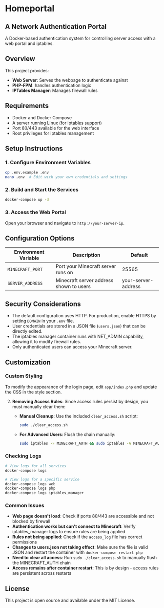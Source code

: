 # Homeportal

## A Network Authentication Portal

A Docker-based authentication system for controlling server access with a web portal and iptables.

## Overview

This project provides:

- **Web Server**: Serves the webpage to authenticate against
- **PHP-FPM**: handles authentication logic
- **IPTables Manager**: Manages firewall rules

## Requirements

- Docker and Docker Compose
- A server running Linux (for iptables support)
- Port 80/443 available for the web interface
- Root privileges for iptables management

## Setup Instructions

### 1. Configure Environment Variables

```bash
cp .env.example .env
nano .env  # Edit with your own credentials and settings
```

### 2. Build and Start the Services

```bash
docker-compose up -d
```

### 3. Access the Web Portal

Open your browser and navigate to `http://your-server-ip`.

## Configuration Options

| Environment Variable | Description | Default |
|---------------------|-------------|---------|
| `MINECRAFT_PORT` | Port your Minecraft server runs on | 25565 |
| `SERVER_ADDRESS` | Minecraft server address shown to users | your-server-address |

## Security Considerations

- The default configuration uses HTTP. For production, enable HTTPS by setting `DOMAIN` in your `.env` file.
- User credentials are stored in a JSON file (`users.json`) that can be directly edited.
- The iptables manager container runs with NET_ADMIN capability, allowing it to modify firewall rules.
- Only authenticated users can access your Minecraft server.

## Customization

### Custom Styling

To modify the appearance of the login page, edit `app/index.php` and update the CSS in the style section.


2. **Removing Access Rules**: Since access rules persist by design, you must manually clear them:
   
   - **Manual Cleanup**: Use the included `clear_access.sh` script:
     ```bash
     sudo ./clear_access.sh
     ```
   
   - **For Advanced Users**: Flush the chain manually:
     ```bash
     sudo iptables -F MINECRAFT_AUTH && sudo iptables -A MINECRAFT_AUTH -j DROP
     ```

### Checking Logs

```bash
# View logs for all services
docker-compose logs

# View logs for a specific service
docker-compose logs web
docker-compose logs php
docker-compose logs iptables_manager
```

### Common Issues

- **Web page doesn't load**: Check if ports 80/443 are accessible and not blocked by firewall
- **Authentication works but can't connect to Minecraft**: Verify iptables_manager logs to ensure rules are being applied
- **Rules not being applied**: Check if the `access_log` file has correct permissions
- **Changes to users.json not taking effect**: Make sure the file is valid JSON and restart the container with `docker-compose restart php`
- **Need to clear all access**: Run `sudo ./clear_access.sh` to manually flush the MINECRAFT_AUTH chain
- **Access remains after container restart**: This is by design - access rules are persistent across restarts

## License

This project is open source and available under the MIT License.
